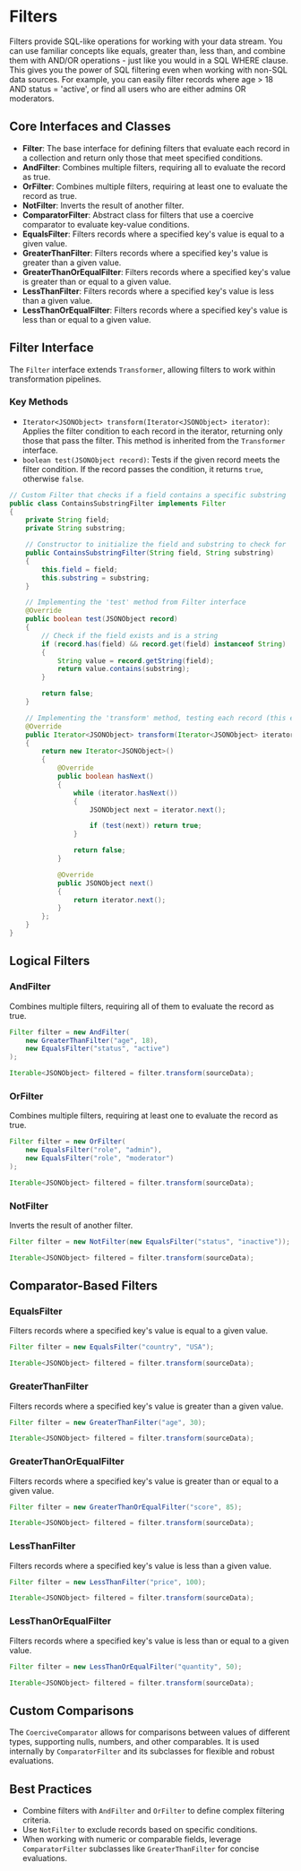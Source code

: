 # Filters

Filters provide SQL-like operations for working with your data stream. You can use familiar concepts like equals, greater than, less than, and combine them with AND/OR operations - just like you would in a SQL WHERE clause. This gives you the power of SQL filtering even when working with non-SQL data sources. For example, you can easily filter records where age > 18 AND status = 'active', or find all users who are either admins OR moderators.

## Core Interfaces and Classes

- **Filter**: The base interface for defining filters that evaluate each record in a collection and return only those that meet specified conditions.
- **AndFilter**: Combines multiple filters, requiring all to evaluate the record as true.
- **OrFilter**: Combines multiple filters, requiring at least one to evaluate the record as true.
- **NotFilter**: Inverts the result of another filter.
- **ComparatorFilter**: Abstract class for filters that use a coercive comparator to evaluate key-value conditions.
- **EqualsFilter**: Filters records where a specified key's value is equal to a given value.
- **GreaterThanFilter**: Filters records where a specified key's value is greater than a given value.
- **GreaterThanOrEqualFilter**: Filters records where a specified key's value is greater than or equal to a given value.
- **LessThanFilter**: Filters records where a specified key's value is less than a given value.
- **LessThanOrEqualFilter**: Filters records where a specified key's value is less than or equal to a given value.

## Filter Interface

The `Filter` interface extends `Transformer`, allowing filters to work within transformation pipelines.

### Key Methods

- `Iterator<JSONObject> transform(Iterator<JSONObject> iterator)`: Applies the filter condition to each record in the iterator, returning only those that pass the filter. This method is inherited from the `Transformer` interface.
- `boolean test(JSONObject record)`: Tests if the given record meets the filter condition. If the record passes the condition, it returns `true`, otherwise `false`.

```java
// Custom Filter that checks if a field contains a specific substring
public class ContainsSubstringFilter implements Filter
{
    private String field;
    private String substring;

    // Constructor to initialize the field and substring to check for
    public ContainsSubstringFilter(String field, String substring)
    {
        this.field = field;
        this.substring = substring;
    }

    // Implementing the 'test' method from Filter interface
    @Override
    public boolean test(JSONObject record)
    {
        // Check if the field exists and is a string
        if (record.has(field) && record.get(field) instanceof String)
        {
            String value = record.getString(field);
            return value.contains(substring);
        }

        return false;
    }

    // Implementing the 'transform' method, testing each record (this example assumes the iterator is sorted)
    @Override
    public Iterator<JSONObject> transform(Iterator<JSONObject> iterator)
    {
        return new Iterator<JSONObject>()
        {
            @Override
            public boolean hasNext()
            {
                while (iterator.hasNext())
                {
                    JSONObject next = iterator.next();

                    if (test(next)) return true;
                }

                return false;
            }

            @Override
            public JSONObject next()
            {
                return iterator.next();
            }
        };
    }
}
```

## Logical Filters

### AndFilter

Combines multiple filters, requiring all of them to evaluate the record as true.

```java
Filter filter = new AndFilter(
    new GreaterThanFilter("age", 18),
    new EqualsFilter("status", "active")
);

Iterable<JSONObject> filtered = filter.transform(sourceData);
```

### OrFilter

Combines multiple filters, requiring at least one to evaluate the record as true.

```java
Filter filter = new OrFilter(
    new EqualsFilter("role", "admin"),
    new EqualsFilter("role", "moderator")
);

Iterable<JSONObject> filtered = filter.transform(sourceData);
```

### NotFilter

Inverts the result of another filter.

```java
Filter filter = new NotFilter(new EqualsFilter("status", "inactive"));

Iterable<JSONObject> filtered = filter.transform(sourceData);
```

## Comparator-Based Filters

### EqualsFilter

Filters records where a specified key's value is equal to a given value.

```java
Filter filter = new EqualsFilter("country", "USA");

Iterable<JSONObject> filtered = filter.transform(sourceData);
```

### GreaterThanFilter

Filters records where a specified key's value is greater than a given value.

```java
Filter filter = new GreaterThanFilter("age", 30);

Iterable<JSONObject> filtered = filter.transform(sourceData);
```

### GreaterThanOrEqualFilter

Filters records where a specified key's value is greater than or equal to a given value.

```java
Filter filter = new GreaterThanOrEqualFilter("score", 85);

Iterable<JSONObject> filtered = filter.transform(sourceData);
```

### LessThanFilter

Filters records where a specified key's value is less than a given value.

```java
Filter filter = new LessThanFilter("price", 100);

Iterable<JSONObject> filtered = filter.transform(sourceData);
```

### LessThanOrEqualFilter

Filters records where a specified key's value is less than or equal to a given value.

```java
Filter filter = new LessThanOrEqualFilter("quantity", 50);

Iterable<JSONObject> filtered = filter.transform(sourceData);
```

## Custom Comparisons

The `CoerciveComparator` allows for comparisons between values of different types, supporting nulls, numbers, and other comparables. It is used internally by `ComparatorFilter` and its subclasses for flexible and robust evaluations.

## Best Practices

- Combine filters with `AndFilter` and `OrFilter` to define complex filtering criteria.
- Use `NotFilter` to exclude records based on specific conditions.
- When working with numeric or comparable fields, leverage `ComparatorFilter` subclasses like `GreaterThanFilter` for concise evaluations.
